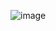 ![image](https://github.com/Drlordbasil/RemakeDevEase/assets/126736516/0a23d73e-bbb2-49dc-bf32-a909244e377a)
